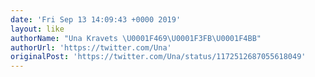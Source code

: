 ```yaml
---
date: 'Fri Sep 13 14:09:43 +0000 2019'
layout: like
authorName: "Una Kravets \U0001F469\U0001F3FB‍\U0001F4BB"
authorUrl: 'https://twitter.com/Una'
originalPost: 'https://twitter.com/Una/status/1172512687055618049'
---
```

